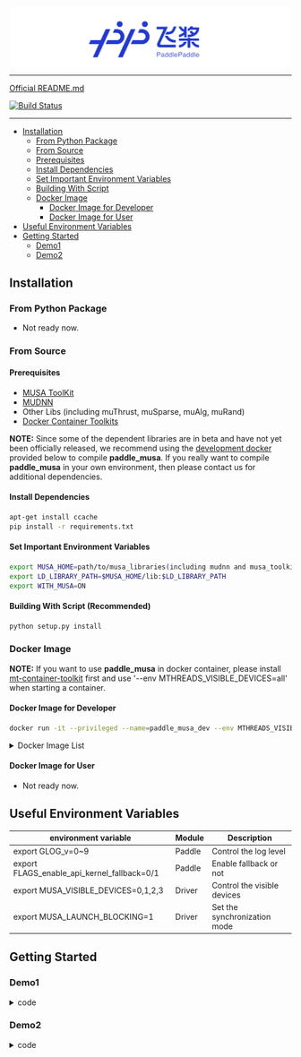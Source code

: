 <p align="center">
<img align="center" src="doc/imgs/logo.png", width=1600>
<p>

--------------------------------------------------------------------------------

[Official README.md](./README_official.md)

[![Build Status](https://jenkins-aidev.mthreads.com/buildStatus/icon?job=paddle_musa%2Fmain)](https://jenkins-aidev.mthreads.com/job/paddle_musa/job/develop/)

--------------------------------------------------------------------------------

<!-- toc -->

- [Installation](#installation)
  - [From Python Package](#from-python-package)
  - [From Source](#from-source)
  - [Prerequisites](#prerequisites)
  - [Install Dependencies](#install-dependencies)
  - [Set Important Environment Variables](#set-important-environment-variables)
  - [Building With Script](#building-with-script-recommended)
  - [Docker Image](#docker-image)
    - [Docker Image for Developer](#docker-image-for-developer)
    - [Docker Image for User](#docker-image-for-user)
- [Useful Environment Variables](#useful-environment-variables)
- [Getting Started](#getting-started)
  - [Demo1](#demo1)
  - [Demo2](#demo2)

<!-- tocstop -->

## Installation

### From Python Package
- Not ready now.

### From Source

#### Prerequisites
- [MUSA ToolKit](https://github.mthreads.com/mthreads/musa_toolkit)
- [MUDNN](https://github.mthreads.com/mthreads/muDNN)
- Other Libs (including muThrust, muSparse, muAlg, muRand)
- [Docker Container Toolkits](https://mcconline.mthreads.com/software)

**NOTE:** Since some of the dependent libraries are in beta and have not yet been officially released, we recommend using the [development docker](#docker-image-for-developer) provided below to compile **paddle_musa**. If you really want to compile **paddle_musa** in your own environment, then please contact us for additional dependencies.

#### Install Dependencies

```bash
apt-get install ccache
pip install -r requirements.txt
```

#### Set Important Environment Variables
```bash
export MUSA_HOME=path/to/musa_libraries(including mudnn and musa_toolkits) # defalut value is /usr/local/musa/
export LD_LIBRARY_PATH=$MUSA_HOME/lib:$LD_LIBRARY_PATH
export WITH_MUSA=ON
```

#### Building With Script (Recommended)
```bash
python setup.py install
```

### Docker Image

**NOTE:** If you want to use **paddle_musa** in docker container, please install [mt-container-toolkit](https://mcconline.mthreads.com/software/1?id=1) first and use '--env MTHREADS_VISIBLE_DEVICES=all' when starting a container.

#### Docker Image for Developer
```bash
docker run -it --privileged --name=paddle_musa_dev --env MTHREADS_VISIBLE_DEVICES=all --network=host --shm-size=80g sh-harbor.mthreads.com/mt-ai/musa-paddle-dev:latest /bin/bash
```
<details>
<summary>Docker Image List</summary>

| Docker Tag | Description |
| ---- | --- |
| [**v0.1.4/latest**](https://sh-harbor.mthreads.com/harbor/projects/20/repositories/musa-paddle-dev/artifacts-tab) | musatoolkits-v1.4.2 (driver2.2.0 develop or newer)<br> mcc-20230823-daily <br> mudnn 20230823-daily <br> mccl_20230823-daily <br> muAlg_dev-20230823-daily <br> muRAND_dev1.0.0 <br> muSPARSE_dev0.1.0 <br> muThrust_dev-0.1.1 |
| [**v0.1.3**](https://sh-harbor.mthreads.com/harbor/projects/20/repositories/musa-paddle-dev/artifacts-tab) | musatoolkits-v1.4.0 (ddk_1.4.0 develop or newer)<br> mcc-20230814-daily <br> mudnn v1.4.0 <br> mccl_rc1.1.0 <br> muAlg_dev-20230814-daily <br> muRAND_dev1.0.0 <br> muSPARSE_dev0.1.0 <br> muThrust_dev-0.1.1 |
| [**v0.1.2**](https://sh-harbor.mthreads.com/harbor/projects/20/repositories/musa-paddle-dev/artifacts-tab) | musatoolkits-v1.4.0 (ddk_1.4.0 develop or newer)<br> mcc-20230814-daily <br> mudnn v1.4.0 <br> mccl_rc1.1.0 <br> muAlg_dev-20230814-daily <br> muRAND_dev1.0.0 <br> muSPARSE_dev0.1.0 <br> muThrust_dev-0.1.1 |
| [**v0.1.1**](https://sh-harbor.mthreads.com/harbor/projects/20/repositories/musa-paddle-dev/artifacts-tab) | musatoolkits-v1.4.0 (ddk_1.4.0 develop or newer)<br> mudnn v1.4.0 <br> mccl_rc1.1.0 <br> muAlg_dev-0.1.1 <br> muRAND_dev1.0.0 <br> muSPARSE_dev0.1.0 <br> muThrust_dev-0.1.1 |

</details>

#### Docker Image for User
- Not ready now.

## Useful Environment Variables

| environment variable | Module | Description |
| ---- | --- | --- |
| export GLOG_v=0~9 | Paddle | Control the log level |
| export FLAGS_enable_api_kernel_fallback=0/1 | Paddle | Enable fallback or not |
| export MUSA_VISIBLE_DEVICES=0,1,2,3 | Driver | Control the visible devices |
| export MUSA_LAUNCH_BLOCKING=1 | Driver | Set the synchronization mode |

## Getting Started
### Demo1

<details>
<summary>code</summary>

```python
import paddle
cpu_tensor1 = paddle.to_tensor([2.0, 3.0, 4.0], place=paddle.CPUPlace())
cpu_tensor2 = paddle.to_tensor([2.0, 3.0, 4.0], place=paddle.CPUPlace())
cpu_result = cpu_tensor1 + cpu_tensor2
print("cpu_result: ", cpu_result)

#paddle.device.set_device("gpu")
gpu_tensor1 = paddle.to_tensor([6, 2], dtype="int32", place=paddle.CUDAPlace(0))
gpu_tensor2 = paddle.to_tensor([5, 3], dtype="int32", place=paddle.CUDAPlace(0))
print(gpu_tensor1.place)
gpu_result = gpu_tensor1 + gpu_tensor2
print("gpu_result: ", gpu_result)
```
</details>

### Demo2

<details>
<summary>code</summary>

```python
import numpy as np
import paddle
paddle.enable_static()

# Creates a variable with fixed size [3, 2, 1]
# User can only feed data of the same shape to x
# the dtype is not set, so it will set "float32" by
# paddle.get_default_dtype(). You can use paddle.get_default_dtype() to
# change the global dtype
x = paddle.static.data(name='x', shape=[3, 2, 1])

# Creates a variable with changeable batch size -1.
# Users can feed data of any batch size into y,
# but size of each data sample has to be [2, 1]
y = paddle.static.data(name='y', shape=[-1, 2, 1], dtype='float32')

z = x + y

# In this example, we will feed x and y with np-ndarray "1"
# and fetch z, like implementing "1 + 1 = 2" in PaddlePaddle
feed_data = np.ones(shape=[3, 2, 1], dtype=np.float32)

exe = paddle.static.Executor(paddle.framework.CUDAPlace(0))
out = exe.run(paddle.static.default_main_program(),
              feed={
                  'x': feed_data,
                  'y': feed_data
              },
              fetch_list=[z.name])

# np-ndarray of shape=[3, 2, 1], dtype=float32, whose elements are 2
print(out)
```
</details>
